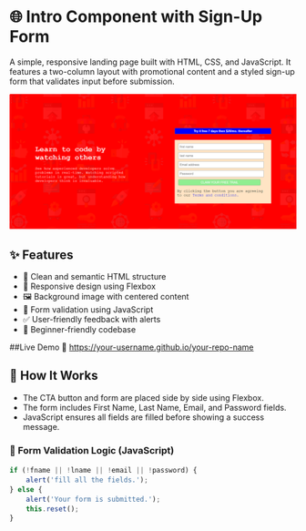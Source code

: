 # 🌐 Intro Component with Sign-Up Form

A simple, responsive landing page built with HTML, CSS, and JavaScript. It features a two-column layout with promotional content and a styled sign-up form that validates input before submission.

![Preview](o1.png)

## ✨ Features

- 📄 Clean and semantic HTML structure  
- 🎨 Responsive design using Flexbox  
- 🖼️ Background image with centered content  
- 🧾 Form validation using JavaScript  
- ✅ User-friendly feedback with alerts  
- 🧠 Beginner-friendly codebase

##Live Demo
🔗 https://your-username.github.io/your-repo-name

## 🚀 How It Works

- The CTA button and form are placed side by side using Flexbox.
- The form includes First Name, Last Name, Email, and Password fields.
- JavaScript ensures all fields are filled before showing a success message.

### 🔐 Form Validation Logic (JavaScript)
```javascript
if (!fname || !lname || !email || !password) {
    alert('fill all the fields.');
} else {
    alert('Your form is submitted.');
    this.reset();
}

